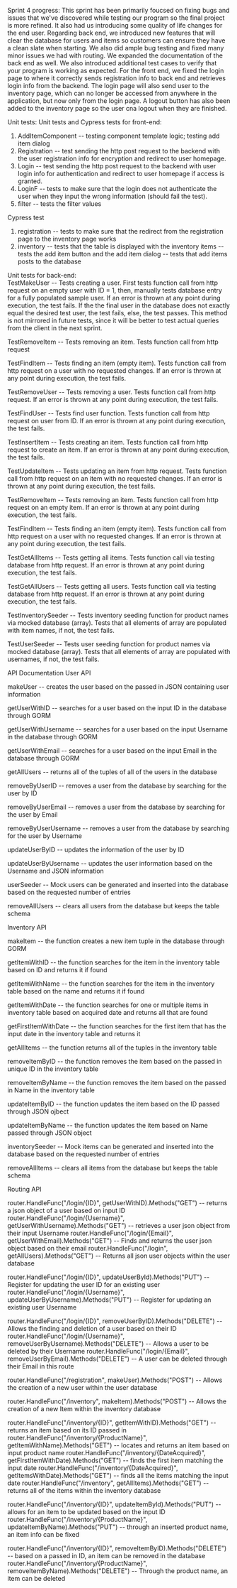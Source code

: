 Sprint 4 progress:
This sprint has been primarily foucsed on fixing bugs and issues that we've discovered while testing our program so the final project is more refined. It also had us introducing some quality of life changes for the end user. Regarding back end, we introduced new features that will clear the database for users and items so customers can ensure they have a clean slate when starting. We also did ample bug testing and fixed many minor issues we had with routing. We expanded the documentation of the back end as well. We also introduced additional test cases to verify that your program is working as expected. For the front end, we fixed the login page to where it correctly sends registration info to back end and retrieves login info from the backend. The login page will also send user to the inventory page, which can no longer be accessed from anywhere in the application, but now only from the login page. A logout button has also been added to the inventory page so the user cna logout when they are finished.

Unit tests:
Unit tests and Cypress tests for front-end:
1. AddItemComponent -- testing component template logic; testing add item dialog
2. Registration -- test sending the http post request to the backend with the user registration info for encryption and redirect to user homepage.
3. Login -- test sending the http post request to the backend with user login info for authentication and redirect to user homepage if access is granted.
4. LoginF -- tests to make sure that the login does not authenticate the user when they input the wrong information (should fail the test).
5. filter -- tests the filter values

Cypress test
1. registration -- tests to make sure that the redirect from the registration page to the inventory page works
2. inventory -- tests that the table is displayed with the inventory items
            -- tests the add item button and the add item dialog
            -- tests that add items posts to the database

Unit tests for back-end:    
TestMakeUser -- Tests creating a user. First tests function call from http request on an empty user with ID = 1, then, manually tests database entry for a fully populated sample user. If an error is thrown at any point during execution, the test fails. If the the final user in the database does not exactly equal the desired test user, the test fails, else, the test passes. This method is not mirrored in future tests, since it will be better to test actual queries from the client in the next sprint.

TestRemoveItem -- Tests removing an item. Tests function call from http request

TestFindItem -- Tests finding an item (empty item). Tests function call from http request on a user with no requested changes. If an error is thrown at any point during execution, the test fails.

TestRemoveUser -- Tests removing a user. Tests function call from http request. If an error is thrown at any point during execution, the test fails.

TestFindUser -- Tests find user function. Tests function call from http request on user from ID. If an error is thrown at any point during execution, the test fails.

TestInsertItem -- Tests creating an item. Tests function call from http request to create an item. If an error is thrown at any point during execution, the test fails.

TestUpdateItem -- Tests updating an item from http request. Tests function call from http request on an item with no requested changes. If an error is thrown at any point during execution, the test fails.

TestRemoveItem -- Tests removing an item. Tests function call from http request on an empty item. If an error is thrown at any point during execution, the test fails.

TestFindItem -- Tests finding an item (empty item). Tests function call from http request on a user with no requested changes. If an error is thrown at any point during execution, the test fails.

TestGetAllItems -- Tests getting all items. Tests function call via testing database from http request. If an error is thrown at any point during execution, the test fails.

TestGetAllUsers -- Tests getting all users. Tests function call via testing database from http request. If an error is thrown at any point during execution, the test fails. 

TestInventorySeeder -- Tests inventory seeding function for product names via mocked database (array). Tests that all elements of array are populated with item names, if not, the test fails.

TestUserSeeder -- Tests user seeding function for product names via mocked database (array). Tests that all elements of array are populated with usernames, if not, the test fails.

API Documentation
User API

makeUser -- creates the user based on the passed in JSON containing user information

getUserWithID -- searches for a user based on the input ID in the database through GORM

getUserWithUsername -- searches for a user based on the input Username in the database through GORM

getUserWithEmail -- searches for a user based on the input Email in the database through GORM

getAllUsers -- returns all of the tuples of all of the users in the database

removeByUserID -- removes a user from the database by searching for the user by ID

removeByUserEmail -- removes a user from the database by searching for the user by Email

removeByUserUsername -- removes a user from the database by searching for the user by Username

updateUserByID -- updates the information of the user by ID

updateUserByUsername -- updates the user information based on the Username and JSON information

userSeeder -- Mock users can be generated and inserted into the database based on the requested number of entries

removeAllUsers -- clears all users from the database but keeps the table schema

Inventory API

makeItem -- the function creates a new item tuple in the database through GORM

getItemWithID -- the function searches for the item in the inventory table based on ID and returns it if found

getItemWithName -- the function searches for the item in the inventory table based on the name and returns it if found

getItemWithDate -- the function searches for one or multiple items in inventory table based on acquired date and returns all that are found

getFirstItemWithDate -- the function searches for the first item that has the input date in the inventory table and returns it

getAllItems -- the function returns all of the tuples in the inventory table

removeItemByID -- the function removes the item based on the passed in unique ID in the inventory table

removeItemByName -- the function removes the item based on the passed in Name in the inventory table

updateItemByID -- the function updates the item based on the ID passed through JSON ojbect

updateItemByName -- the function updates the item based on Name passed through JSON object

inventorySeeder -- Mock items can be generated and inserted into the database based on the requested number of entries

removeAllItems -- clears all items from the database but keeps the table schema

Routing API

router.HandleFunc("/login/{ID}", getUserWithID).Methods("GET") -- returns a json object of a user based on input ID
router.HandleFunc("/login/{Username}", getUserWithUsername).Methods("GET") -- retrieves a user json object from their input Username
router.HandleFunc("/login/{Email}", getUserWithEmail).Methods("GET") -- Finds and returns the user json object based on their email
router.HandleFunc("/login", getAllUsers).Methods("GET") -- Returns all json user objects within the user database

router.HandleFunc("/login/{ID}", updateUserById).Methods("PUT") -- Register for updating the user ID for an existing user
router.HandleFunc("/login/{Username}", updateUserByUsername).Methods("PUT") -- Register for updating an existing user Username

router.HandleFunc("/login/{ID}", removeUserByID).Methods("DELETE") -- Allows the finding and deletion of a user based on their ID
router.HandleFunc("/login/{Username}", removeUserByUsername).Methods("DELETE") -- Allows a user to be deleted by their Username
router.HandleFunc("/login/{Email}", removeUserByEmail).Methods("DELETE") -- A user can be deleted through their Email in this route

router.HandleFunc("/registration", makeUser).Methods("POST") -- Allows the creation of a new user within the user database

router.HandleFunc("/inventory", makeItem).Methods("POST") -- Allows the creation of a new Item within the inventory database

router.HandleFunc("/inventory/{ID}", getItemWithID).Methods("GET") -- returns an item based on its ID passed in
router.HandleFunc("/inventory/{ProductName}", getItemWithName).Methods("GET") -- locates and returns an item based on input product name
router.HandleFunc("/inventory/{DateAcquired}", getFirstItemWithDate).Methods("GET") -- finds the first item matching the input date
router.HandleFunc("/inventory/{DateAcquired}", getItemsWithDate).Methods("GET") -- finds all the items matching the input date
router.HandleFunc("/inventory", getAllItems).Methods("GET") -- returns all of the items within the inventory database

router.HandleFunc("/inventory/{ID}", updateItemById).Methods("PUT") -- allows for an item to be updated based on the input ID
router.HandleFunc("/inventory/{ProductName}", updateItemByName).Methods("PUT") -- through an inserted product name, an item info can be fixed

router.HandleFunc("/inventory/{ID}", removeItemByID).Methods("DELETE") -- based on a passed in ID, an item can be removed in the database
router.HandleFunc("/inventory/{ProductName}", removeItemByName).Methods("DELETE") -- Through the product name, an item can be deleted
